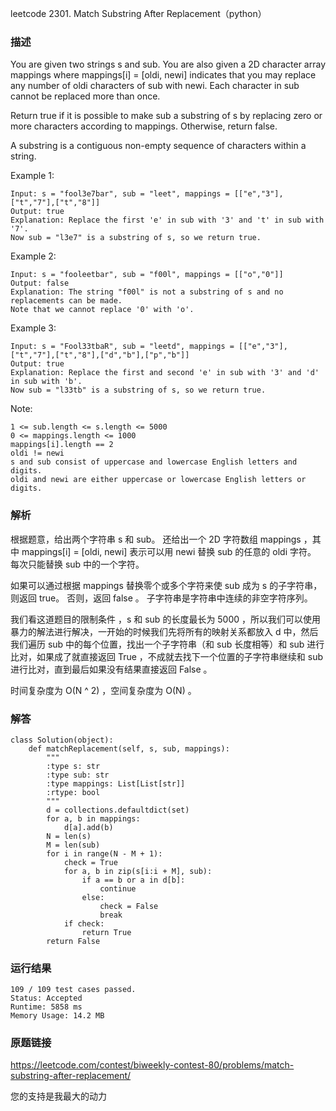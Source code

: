 leetcode  2301. Match Substring After Replacement（python）




### 描述

You are given two strings s and sub. You are also given a 2D character array mappings where mappings[i] = [oldi, newi] indicates that you may replace any number of oldi characters of sub with newi. Each character in sub cannot be replaced more than once.

Return true if it is possible to make sub a substring of s by replacing zero or more characters according to mappings. Otherwise, return false.

A substring is a contiguous non-empty sequence of characters within a string.



Example 1:

	Input: s = "fool3e7bar", sub = "leet", mappings = [["e","3"],["t","7"],["t","8"]]
	Output: true
	Explanation: Replace the first 'e' in sub with '3' and 't' in sub with '7'.
	Now sub = "l3e7" is a substring of s, so we return true.

	
Example 2:

	Input: s = "fooleetbar", sub = "f00l", mappings = [["o","0"]]
	Output: false
	Explanation: The string "f00l" is not a substring of s and no replacements can be made.
	Note that we cannot replace '0' with 'o'.


Example 3:

	Input: s = "Fool33tbaR", sub = "leetd", mappings = [["e","3"],["t","7"],["t","8"],["d","b"],["p","b"]]
	Output: true
	Explanation: Replace the first and second 'e' in sub with '3' and 'd' in sub with 'b'.
	Now sub = "l33tb" is a substring of s, so we return true.

	




Note:


	1 <= sub.length <= s.length <= 5000
	0 <= mappings.length <= 1000
	mappings[i].length == 2
	oldi != newi
	s and sub consist of uppercase and lowercase English letters and digits.
	oldi and newi are either uppercase or lowercase English letters or digits.

### 解析

根据题意，给出两个字符串 s 和 sub。 还给出一个 2D 字符数组 mappings ，其中 mappings[i] = [oldi, newi] 表示可以用 newi 替换 sub 的任意的 oldi 字符。 每次只能替换 sub 中的一个字符。

如果可以通过根据 mappings 替换零个或多个字符来使 sub 成为 s 的子字符串，则返回 true。 否则，返回 false 。 子字符串是字符串中连续的非空字符序列。

我们看这道题目的限制条件 ，s 和 sub 的长度最长为 5000 ，所以我们可以使用暴力的解法进行解决，一开始的时候我们先将所有的映射关系都放入 d 中，然后我们遍历 sub 中的每个位置，找出一个子字符串（和 sub 长度相等）和 sub 进行比对，如果成了就直接返回 True ，不成就去找下一个位置的子字符串继续和 sub 进行比对，直到最后如果没有结果直接返回 False 。

时间复杂度为 O(N ^ 2) ，空间复杂度为 O(N) 。


### 解答
				
	class Solution(object):
	    def matchReplacement(self, s, sub, mappings):
	        """
	        :type s: str
	        :type sub: str
	        :type mappings: List[List[str]]
	        :rtype: bool
	        """
	        d = collections.defaultdict(set)
	        for a, b in mappings:
	            d[a].add(b)
	        N = len(s)
	        M = len(sub)
	        for i in range(N - M + 1):
	            check = True
	            for a, b in zip(s[i:i + M], sub):
	                if a == b or a in d[b]:
	                    continue
	                else:
	                    check = False
	                    break
	            if check:
	                return True
	        return False

            	      
			
### 运行结果


	109 / 109 test cases passed.
	Status: Accepted
	Runtime: 5858 ms
	Memory Usage: 14.2 MB

### 原题链接


https://leetcode.com/contest/biweekly-contest-80/problems/match-substring-after-replacement/

您的支持是我最大的动力

